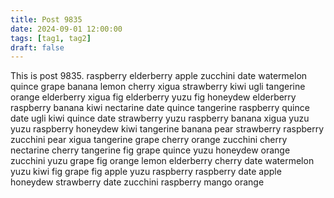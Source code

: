 ```yaml
---
title: Post 9835
date: 2024-09-01 12:00:00
tags: [tag1, tag2]
draft: false
---
```

This is post 9835.
raspberry
elderberry
apple
zucchini
date
watermelon
quince
grape
banana
lemon
cherry
xigua
strawberry
kiwi
ugli
tangerine
orange
elderberry
xigua
fig
elderberry
yuzu
fig
honeydew
elderberry
raspberry
banana
kiwi
nectarine
date
quince
tangerine
raspberry
quince
date
ugli
kiwi
quince
date
strawberry
yuzu
raspberry
banana
xigua
yuzu
yuzu
raspberry
honeydew
kiwi
tangerine
banana
pear
strawberry
raspberry
zucchini
pear
xigua
tangerine
grape
cherry
orange
zucchini
cherry
nectarine
cherry
tangerine
fig
grape
quince
yuzu
honeydew
orange
zucchini
yuzu
grape
fig
orange
lemon
elderberry
cherry
date
watermelon
yuzu
kiwi
fig
grape
fig
apple
yuzu
raspberry
raspberry
date
apple
honeydew
strawberry
date
zucchini
raspberry
mango
orange

